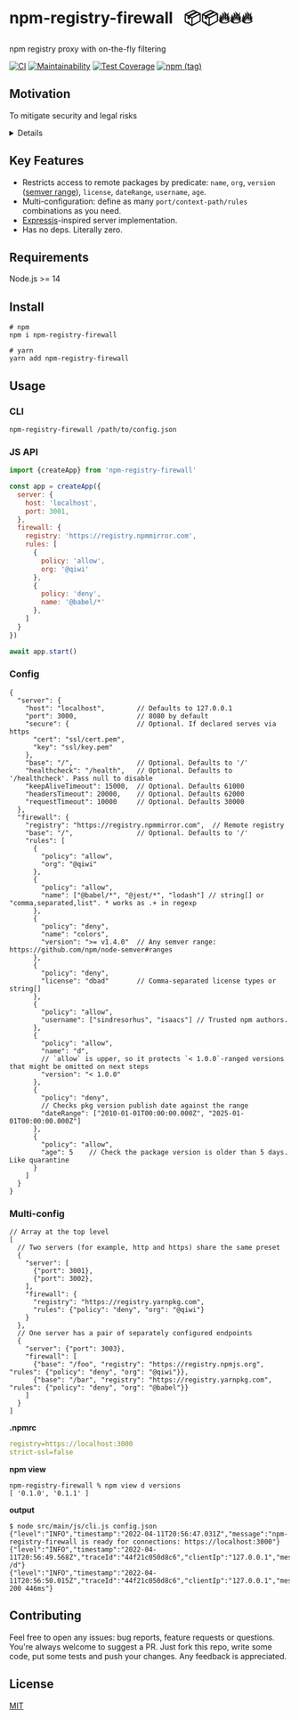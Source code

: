 # npm-registry-firewall   📦📦🔥🔥🔥
npm registry proxy with on-the-fly filtering 

[![CI](https://github.com/antongolub/npm-registry-firewall/workflows/CI/badge.svg)](https://github.com/antongolub/npm-registry-firewall/actions)
[![Maintainability](https://api.codeclimate.com/v1/badges/ed66fb48706b02e64f8e/maintainability)](https://codeclimate.com/github/antongolub/npm-registry-firewall/maintainability)
[![Test Coverage](https://api.codeclimate.com/v1/badges/ed66fb48706b02e64f8e/test_coverage)](https://codeclimate.com/github/antongolub/npm-registry-firewall/test_coverage)
[![npm (tag)](https://img.shields.io/npm/v/npm-registry-firewall)](https://www.npmjs.com/package/npm-registry-firewall)

## Motivation
To mitigate security and legal risks

<details>
  <summary>Details</summary>

Open Source is essential for modern software development. [According to various estimates](https://www.perforce.com/blog/vcs/using-open-source-code-in-proprietary-software), at least 60% of the resulting codebase is composed of open repositories, libraries and packages. And keeps growing. [Synopsys OSSRA 2021 report](https://www.synopsys.com/content/dam/synopsys/sig-assets/reports/rep-ossra-2021.pdf) found that 98% of applications have open source components.

But _open_ does not mean _free_. The price is the risk that you take:
* Availability
* Security 
* Legality / license

Let's consider these problems in the context of the JS universe.

### Availability risks
JS packages are distributed in various ways: git repos, cdns and package registries.
Regardless of the method, there are only two entry types that are finally resolved by any pkg manager: git-commit pointers and tarball links.

```json
"dependencies": {
  "yaf" : "git://github.com/antongolub/yarn-audit-fix.git#commit-hash",
  "yaf2": "antongolub/yarn-audit-fix",
  "yarn-audit-fix" : "*"
}
```
```yaml
yaf2@antongolub/yarn-audit-fix:
  version "9.2.1"
  resolved "https://codeload.github.com/antongolub/yarn-audit-fix/tar.gz/706646bab3b4c7209596080127d90eab9a966be2"
  dependencies:
    "@types/find-cache-dir" "^3.2.1"
    "@types/fs-extra" "^9.0.13"
```
```json
"node_modules/yaf": {
  "name": "yarn-audit-fix",
  "version": "9.2.1",
  "resolved": "git+ssh://git@github.com/antongolub/yarn-audit-fix.git#706646bab3b4c7209596080127d90eab9a966be2",
  "license": "MIT",
```
```json
"node_modules/yarn-audit-fix": {
  "version": "9.2.1",
  "resolved": "https://registry.npmjs.org/yarn-audit-fix/-/yarn-audit-fix-9.2.1.tgz",
  "integrity": "sha512-4biFNP4ZLOHboB2cNVuhYyelTFR/twlfmGMQ2TgJgGRORMDM/rQdQqhJdVLuKvfdMLFEPJ832z6Ws5OoCnFcfA==",
  "dependencies": {
```
So the implementation of mirroring is fundamentally quite simple:
we just need to save and expose these assets from an alternative ssh/https entry point. Luckily this has already happened.
The main repository for JS code is [registry.npmjs.org](https://registry.npmjs.org/). 
And at least 5 public replicas are always available as alternatives:
* [https://registry.yarnpkg.com](https://registry.yarnpkg.com/)
* [https://registry.npmmirror.com](https://registry.npmmirror.com)
* [https://r.cnpmjs.org](https://r.cnpmjs.org/)
* [https://skimdb.npmjs.com/registry](https://skimdb.npmjs.com/registry/)
* [https://registry.npm.taobao.org](https://registry.npm.taobao.org/)

If this reliability level is not enough, you can easily run one more registry:
* [sonatype-nexus](https://help.sonatype.com/repomanager3/nexus-repository-administration/formats/npm-registry)
* [verdaccio.org](https://verdaccio.org/)

### Security risks
Any code may not work properly. Due to error or malice. Keep in mind that most OSS licenses **exclude any liability for damages**. It's also important to always remember that oss code is **not verified** before being published.
These two circumstances sometimes give rise to dangerous incidents like [colors.js](https://security.snyk.io/vuln/SNYK-JS-COLORS-2331906) or [node-ipc](https://snyk.io/blog/peacenotwar-malicious-npm-node-ipc-package-vulnerability/).

The independent audit process is expensive, time consuming, so only setting a delay before using new pkg version might be effective countermeasure.

### Legal risks
License agreement is an attribute of the moment: it can suddenly change and affect the development process (for example, [husky-5](https://blog.typicode.com/husky-5/)).
Uncontrolled use of new versions may have legal and financial consequences. Therefore, automated license checks should be part of CI/CD pipeline or the registry's own feature.

</details>

## Key Features
* Restricts access to remote packages by predicate: `name`, `org`, `version` ([semver range](https://github.com/npm/node-semver#ranges)), `license`, `dateRange`, `username`, `age`.
* Multi-configuration: define as many `port/context-path/rules` combinations as you need.
* [Expressjs](https://expressjs.com/en/guide/using-middleware.html)-inspired server implementation.
* Has no deps. Literally zero.

## Requirements
Node.js >= 14

## Install
```shell
# npm
npm i npm-registry-firewall

# yarn
yarn add npm-registry-firewall
```

## Usage
### CLI
```shell
npm-registry-firewall /path/to/config.json
```

### JS API
```js
import {createApp} from 'npm-registry-firewall'

const app = createApp({
  server: {
    host: 'localhost',
    port: 3001,
  },
  firewall: {
    registry: 'https://registry.npmmirror.com',
    rules: [
      {
        policy: 'allow',
        org: '@qiwi'
      },
      {
        policy: 'deny',
        name: '@babel/*'
      },
    ]
  }
})

await app.start()
```

### Config
```json5
{
  "server": {
    "host": "localhost",        // Defaults to 127.0.0.1
    "port": 3000,               // 8080 by default
    "secure": {                 // Optional. If declared serves via https
      "cert": "ssl/cert.pem",
      "key": "ssl/key.pem"
    },
    "base": "/",                // Optional. Defaults to '/'
    "healthcheck": "/health",   // Optional. Defaults to '/healthcheck'. Pass null to disable
    "keepAliveTimeout": 15000,  // Optional. Defaults 61000
    "headersTimeout": 20000,    // Optional. Defaults 62000
    "requestTimeout": 10000     // Optional. Defaults 30000
  },
  "firewall": {
    "registry": "https://registry.npmmirror.com",  // Remote registry
    "base": "/",                // Optional. Defaults to '/'
    "rules": [
      {
        "policy": "allow",
        "org": "@qiwi"
      },
      {
        "policy": "allow",
        "name": ["@babel/*", "@jest/*", "lodash"] // string[] or "comma,separated,list". * works as .+ in regexp
      },
      {
        "policy": "deny",
        "name": "colors",
        "version": ">= v1.4.0"  // Any semver range: https://github.com/npm/node-semver#ranges
      },
      {
        "policy": "deny",
        "license": "dbad"       // Comma-separated license types or string[]
      },
      {
        "policy": "allow",
        "username": ["sindresorhus", "isaacs"] // Trusted npm authors.
      },
      {
        "policy": "allow",
        "name": "d",
        // `allow` is upper, so it protects `< 1.0.0`-ranged versions that might be omitted on next steps
        "version": "< 1.0.0"
      },
      {
        "policy": "deny",
        // Checks pkg version publish date against the range
        "dateRange": ["2010-01-01T00:00:00.000Z", "2025-01-01T00:00:00.000Z"]
      },
      {
        "policy": "allow",
        "age": 5    // Check the package version is older than 5 days. Like quarantine
      }
    ]
  }
}
```

### Multi-config
```json5
// Array at the top level
[
  // Two servers (for example, http and https) share the same preset
  {
    "server": [
      {"port": 3001},
      {"port": 3002},
    ],
    "firewall": {
      "registry": "https://registry.yarnpkg.com",
      "rules": {"policy": "deny", "org": "@qiwi"}
    }
  },
  // One server has a pair of separately configured endpoints
  {
    "server": {"port": 3003},
    "firewall": [
      {"base": "/foo", "registry": "https://registry.npmjs.org", "rules": {"policy": "deny", "org": "@qiwi"}},
      {"base": "/bar", "registry": "https://registry.yarnpkg.com", "rules": {"policy": "deny", "org": "@babel"}}
    ]
  }
]

```
**.npmrc**
```yaml
registry=https://localhost:3000
strict-ssl=false
```
**npm view**
```shell
npm-registry-firewall % npm view d versions                          
[ '0.1.0', '0.1.1' ]
```
**output**
```shell
$ node src/main/js/cli.js config.json
{"level":"INFO","timestamp":"2022-04-11T20:56:47.031Z","message":"npm-registry-firewall is ready for connections: https://localhost:3000"}
{"level":"INFO","timestamp":"2022-04-11T20:56:49.568Z","traceId":"44f21c050d8c6","clientIp":"127.0.0.1","message":"GET /d"}
{"level":"INFO","timestamp":"2022-04-11T20:56:50.015Z","traceId":"44f21c050d8c6","clientIp":"127.0.0.1","message":"HTTP 200 446ms"}
```

## Contributing
Feel free to open any issues: bug reports, feature requests or questions.
You're always welcome to suggest a PR. Just fork this repo, write some code, put some tests and push your changes.
Any feedback is appreciated.

## License
[MIT](./LICENSE)

